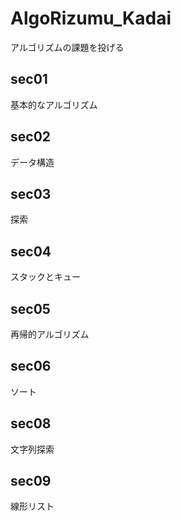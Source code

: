 # AlgoRizumu_Kadai
アルゴリズムの課題を投げる
## sec01
基本的なアルゴリズム
## sec02
データ構造
## sec03
探索
## sec04
スタックとキュー
## sec05
再帰的アルゴリズム
## sec06
ソート
## sec08
文字列探索
## sec09
線形リスト
